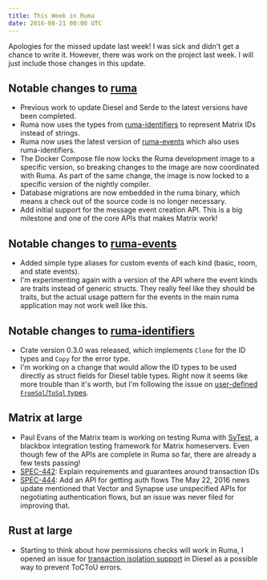 ```yaml
---
title: This Week in Ruma
date: 2016-08-21 00:00 UTC
---
```


Apologies for the missed update last week!
I was sick and didn't get a chance to write it.
However, there was work on the project last week.
I will just include those changes in this update.

## Notable changes to [ruma](https://github.com/ruma/ruma)

* Previous work to update Diesel and Serde to the latest versions have been completed.
* Ruma now uses the types from [ruma-identifiers](https://github.com/ruma/ruma-identifiers) to represent Matrix IDs instead of strings.
* Ruma now uses the latest version of [ruma-events](https://github.com/ruma/ruma-events) which also uses ruma-identifiers.
* The Docker Compose file now locks the Ruma development image to a specific version, so breaking changes to the image are now coordinated with Ruma.
  As part of the same change, the image is now locked to a specific version of the nightly compiler.
* Database migrations are now embedded in the ruma binary, which means a check out of the source code is no longer necessary.
* Add initial support for the message event creation API.
  This is a big milestone and one of the core APIs that makes Matrix work!

## Notable changes to [ruma-events](https://github.com/ruma/ruma-events)

* Added simple type aliases for custom events of each kind (basic, room, and state events).
* I'm experimenting again with a version of the API where the event kinds are traits instead of generic structs.
  They really feel like they should be traits, but the actual usage pattern for the events in the main ruma application may not work well like this.

## Notable changes to [ruma-identifiers](https://github.com/ruma/ruma-identifiers)

* Crate version 0.3.0 was released, which implements `Clone` for the ID types and `Copy` for the error type.
* I'm working on a change that would allow the ID types to be used directly as struct fields for Diesel table types.
  Right now it seems like more trouble than it's worth, but I'm following the issue on [user-defined `FromSql`/`ToSql` types](https://github.com/diesel-rs/diesel/issues/348).

## Matrix at large

* Paul Evans of the Matrix team is working on testing Ruma with [SyTest](https://github.com/matrix-org/sytest), a blackbox integration testing framework for Matrix homeservers.
  Even though few of the APIs are complete in Ruma so far, there are already a few tests passing!
* [SPEC-442](https://matrix.org/jira/browse/SPEC-442): Explain requirements and guarantees around transaction IDs
* [SPEC-444](https://matrix.org/jira/browse/SPEC-444): Add an API for getting auth flows
  The May 22, 2016 news update mentioned that Vector and Synapse use unspecified APIs for negotiating authentication flows, but an issue was never filed for improving that.

## Rust at large

* Starting to think about how permissions checks will work in Ruma, I opened an issue for [transaction isolation support](https://github.com/diesel-rs/diesel/issues/408) in Diesel as a possible way to prevent ToCToU errors.
